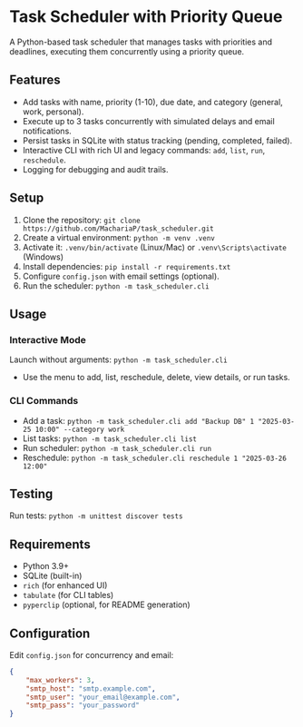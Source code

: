 # Task Scheduler with Priority Queue

A Python-based task scheduler that manages tasks with priorities and deadlines, executing them concurrently using a priority queue.

## Features
- Add tasks with name, priority (1-10), due date, and category (general, work, personal).
- Execute up to 3 tasks concurrently with simulated delays and email notifications.
- Persist tasks in SQLite with status tracking (pending, completed, failed).
- Interactive CLI with rich UI and legacy commands: `add`, `list`, `run`, `reschedule`.
- Logging for debugging and audit trails.

## Setup
1. Clone the repository: `git clone https://github.com/MachariaP/task_scheduler.git`
2. Create a virtual environment: `python -m venv .venv`
3. Activate it: `.venv/bin/activate` (Linux/Mac) or `.venv\Scripts\activate` (Windows)
4. Install dependencies: `pip install -r requirements.txt`
5. Configure `config.json` with email settings (optional).
6. Run the scheduler: `python -m task_scheduler.cli`

## Usage
### Interactive Mode
Launch without arguments: `python -m task_scheduler.cli`
- Use the menu to add, list, reschedule, delete, view details, or run tasks.

### CLI Commands
- Add a task: `python -m task_scheduler.cli add "Backup DB" 1 "2025-03-25 10:00" --category work`
- List tasks: `python -m task_scheduler.cli list`
- Run scheduler: `python -m task_scheduler.cli run`
- Reschedule: `python -m task_scheduler.cli reschedule 1 "2025-03-26 12:00"`

## Testing
Run tests: `python -m unittest discover tests`

## Requirements
- Python 3.9+
- SQLite (built-in)
- `rich` (for enhanced UI)
- `tabulate` (for CLI tables)
- `pyperclip` (optional, for README generation)

## Configuration
Edit `config.json` for concurrency and email:
```json
{
    "max_workers": 3,
    "smtp_host": "smtp.example.com",
    "smtp_user": "your_email@example.com",
    "smtp_pass": "your_password"
}